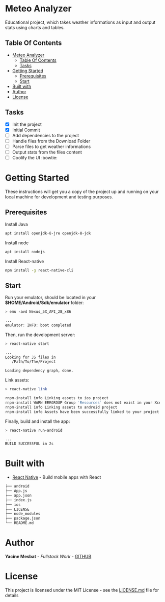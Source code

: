 # Meteo Analyzer

Educational project, which takes weather informations as input and output stats using charts and tables.

## Table Of Contents

- [Meteo Analyzer](#meteo-analyzer)
    - [Table Of Contents](#table-of-contents)
    - [Tasks](#tasks)
- [Getting Started](#getting-started)
    - [Prerequisites](#prerequisites)
    - [Start](#start)
- [Built with](#built-with)
- [Author](#author)
- [License](#license)

## Tasks

- [x] Init the project
- [x] Initial Commit
- [ ] Add dependencies to the project
- [ ] Handle files from the Download Folder
- [ ] Parse files to get weather informations
- [ ] Output stats from the files content
- [ ] Coolify the UI :bowtie:

# Getting Started

These instructions will get you a copy of the project up and running on your local machine for development and testing purposes.

## Prerequisites

Install Java

```bash
apt install openjdk-8-jre openjdk-8-jdk
```

Install node

```bash
apt install nodejs
```

Install React-native

```bash
npm install -g react-native-cli
```

## Start

Run your emulator, should be located in your **$HOME/Android/Sdk/emulator** folder:

```bash
> emu -avd Nexus_5X_API_28_x86

...
emulator: INFO: boot completed
```

Then, run the development server:

```bash
> react-native start

...
Looking for JS files in
   /Path/To/The/Project 

Loading dependency graph, done.
```

Link assets:

```bash
> react-native link

rnpm-install info Linking assets to ios project 
rnpm-install WARN ERRGROUP Group 'Resources' does not exist in your Xcode project. We have created it automatically for you.
rnpm-install info Linking assets to android project 
rnpm-install info Assets have been successfully linked to your project 
```

Finally, build and install the app:
```bash
> react-native run-android

...
BUILD SUCCESSFUL in 2s
```

# Built with 

* [React Native](https://github.com/facebook/react-native) - Build mobile apps with React

```bash
├── android
├── App.js
├── app.json
├── index.js
├── ios
├── LICENSE
├── node_modules
├── package.json
└── README.md
```

# Author

**Yacine Mesbat** - *Fullstack Work* - [GITHUB](https://github.com/YacineMesbat)
 
# License 

This project is licensed under the MIT License - see the [LICENSE.md](LICENSE.md) file for details